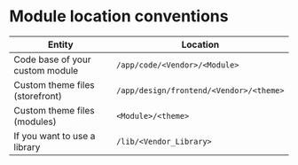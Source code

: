 
# Module location conventions
|Entity|Location|
|------|--------|
|Code base of your custom module|```/app/code/<Vendor>/<Module>```|
|Custom theme files (storefront)| ```/app/design/frontend/<Vendor>/<theme>```|
|Custom theme files (modules)|```<Module>/<theme>```|
|If you want to use a library|```/lib/<Vendor_Library>```|

